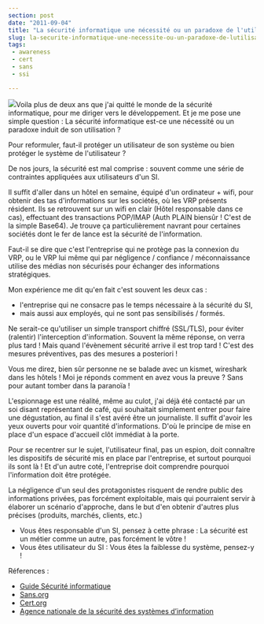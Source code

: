 ```yaml
---
section: post
date: "2011-09-04"
title: "La sécurité informatique une nécessité ou un paradoxe de l'utilisateur ?"
slug: la-securite-informatique-une-necessite-ou-un-paradoxe-de-lutilisateur
tags:
 - awareness
 - cert
 - sans
 - ssi

---
```


[![](http://static.zenithar.org/wp-content/uploads/2011/09/facteur_humain.gif)](http://static.zenithar.org/wp-content/uploads/2011/09/facteur_humain.gif)Voila plus de deux ans que j'ai quitté le monde de la sécurité informatique, pour me diriger vers le développement. Et je me pose une simple question : La sécurité informatique est-ce une nécessité ou un paradoxe induit de son utilisation ?

Pour reformuler, faut-il protéger un utilisateur de son système ou bien protéger le système de l'utilisateur ? 

De nos jours, la sécurité est mal comprise : souvent comme une série de contraintes appliquées aux utilisateurs d'un SI. 

Il suffit d'aller dans un hôtel en semaine, équipé d'un ordinateur + wifi, pour obtenir des tas d'informations sur les sociétés, où les VRP présents résident. Ils se retrouvent sur un wifi en clair (Hôtel responsable dans ce cas), effectuant des transactions POP/IMAP (Auth PLAIN biensûr ! C'est de la simple Base64).
Je trouve ça particulièrement navrant pour certaines sociétés dont le fer de lance est la sécurité de l'information.

Faut-il se dire que c'est l'entreprise qui ne protège pas la connexion du VRP, ou le VRP lui même qui par négligence / 
confiance / méconnaissance utilise des médias non sécurisés pour échanger des informations stratégiques.

Mon expérience me dit qu'en fait c'est souvent les deux cas : 

  * l'entreprise qui ne consacre pas le temps nécessaire à la sécurité du SI, 
  * mais aussi aux employés, qui ne sont pas sensibilisés / formés. 

Ne serait-ce qu'utiliser un simple transport chiffré (SSL/TLS), pour éviter (ralentir) l'interception d'information.
Souvent la même réponse, on verra plus tard ! Mais quand l'évènement sécurité arrive il est trop tard ! C'est des mesures préventives, pas des mesures a posteriori !

Vous me direz, bien sûr personne ne se balade avec un kismet, wireshark dans les hôtels ! Moi je réponds comment en avez vous la preuve ? Sans pour autant tomber dans la paranoïa !

L'espionnage est une réalité, même au culot, j'ai déjà été contacté par un soi disant représentant de café, qui souhaitait simplement entrer pour faire une dégustation, au final il s'est avéré être un journaliste. 
Il suffit d'avoir les yeux ouverts pour voir quantité d'informations. D'où le principe de mise en place d'un espace d'accueil clôt immédiat à la porte.

Pour se recentrer sur le sujet, l'utilisateur final, pas un espion, doit connaître les dispositifs de sécurité mis en place par l'entreprise, et surtout pourquoi ils sont là ! Et d'un autre coté, l'entreprise doit comprendre pourquoi l'information doit être protégée.

La négligence d'un seul des protagonistes risquent de rendre public des informations privées, pas forcément exploitable, mais qui pourraient servir à élaborer un scénario d'approche, dans le but d'en obtenir d'autres plus précises (produits, marchés, clients, etc.)

  * Vous êtes responsable d'un SI, pensez à cette phrase : La sécurité est un métier comme un autre, pas forcément le vôtre !
  * Vous êtes utilisateur du SI : Vous êtes la faiblesse du système, pensez-y !

Réferences :

  * [Guide Sécurité informatique](http://www.awt.be/web/sec/index.aspx?page=sec,fr,100,000,000)
  * [Sans.org](http://www.sans.org/)
  * [Cert.org](http://www.cert.org/)
  * [Agence nationale de la sécurité des systèmes d’information](http://www.ssi.gouv.fr/)






